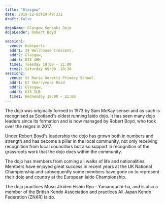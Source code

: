 ```yaml
---
title: "Glasgow"
date: 2019-12-03T19:49:33Z
draft: false

dojoName: Glasgow Kensaki Dojo
dojoLeader: Robert Boyd

session1:
  venue: Hubsports
  addr1: 39 Wellhouse Crescent,
  addr2: Glasgow,
  addr3: G33 4HH
  time1: Tuesday 19:00 - 21:00
  time2: Saturday 09:00 -10:30
session2:
  venue: St Maria Goretti Primary School.
  addr1: 67 Skerryvore Road
  addr2: Glasgow,
  addr3: G33 3LB
  time1: Wednesday 19:00 - 21:00
---
```


The dojo was originally formed in 1973 by Sam McKay sensei and as such is recognised as Scotland's oldest running Iaido dojo. It has seen many dojo leaders since its formation and is now managed by Robert Boyd, who took over the reigns in 2017.

Under Robert Boyd's leadership the dojo has grown both in numbers and strength and has become a pillar in
the local community, not only receiving recognition from local councillors but also support in recognition of the grassroots work that the dojo does within the community.

The dojo has members from coming all walks of life and nationalities. Members have enjoyed great success in
recent years at the UK National Championship and subsequently some members have gone on to represent their dojo and country at the European Iaido Championship.

The dojo practices Muso Jikiden Eishin Ryu - Yamanouchi-ha, and is also a member of the British Kendo Association and practices All Japan Kendo Federation (ZNKR) Iaido.
